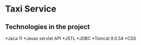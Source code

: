 # Taxi Service
## Technologies in the project
  *Jaca 11
  *Javax servlet API
  *JSTL
  *JDBC
  *Tomcat 9.0.54 
  *CSS
